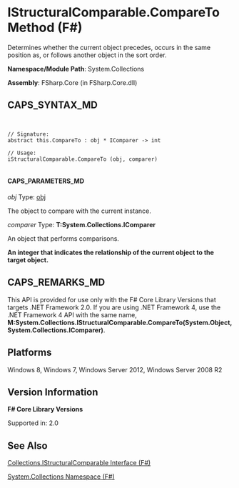 # IStructuralComparable.CompareTo Method (F#)

Determines whether the current object precedes, occurs in the same position as, or follows another object in the sort order.

**Namespace/Module Path**: System.Collections

**Assembly**: FSharp.Core (in FSharp.Core.dll)


## CAPS_SYNTAX_MD



```


// Signature:
abstract this.CompareTo : obj * IComparer -> int

// Usage:
iStructuralComparable.CompareTo (obj, comparer)


```



#### CAPS_PARAMETERS_MD
*obj*
Type: [obj](http://msdn.microsoft.com/en-us/library/dcf2430f-702b-40e5-a0a1-97518bf137f7)


The object to compare with the current instance.


*comparer*
Type: **T:System.Collections.IComparer**


An object that performs comparisons.



**An integer that indicates the relationship of the current object to the target object.**
## CAPS_REMARKS_MD
This API is provided for use only with the F# Core Library Versions that targets .NET Framework 2.0. If you are using .NET Framework 4, use the .NET Framework 4 API with the same name, **M:System.Collections.IStructuralComparable.CompareTo(System.Object,System.Collections.IComparer)**.


## Platforms
Windows 8, Windows 7, Windows Server 2012, Windows Server 2008 R2


## Version Information
**F# Core Library Versions**

Supported in: 2.0




## See Also
[Collections.IStructuralComparable Interface &#40;F&#35;&#41;](Collections.IStructuralComparable+Interface+%28F%23%29.md)

[System.Collections Namespace &#40;F&#35;&#41;](System.Collections+Namespace+%28F%23%29.md)


